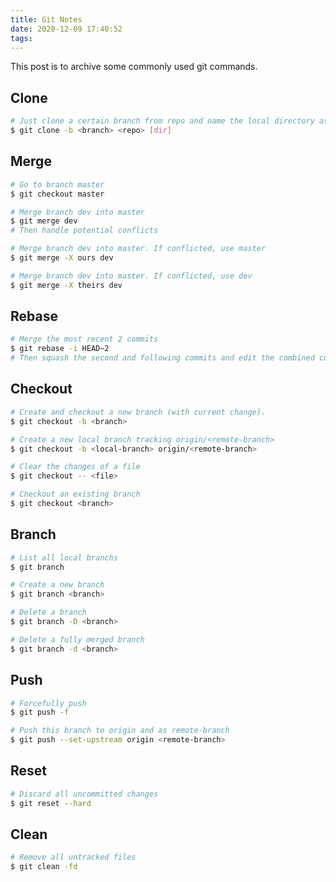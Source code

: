 ```yaml
---
title: Git Notes
date: 2020-12-09 17:40:52
tags:
---
```


This post is to archive some commonly used git commands.

## Clone
```bash
# Just clone a certain branch from repo and name the local directory as dir
$ git clone -b <branch> <repo> [dir]
```

## Merge
```bash
# Go to branch master
$ git checkout master

# Merge branch dev into master
$ git merge dev
# Then handle potential conflicts

# Merge branch dev into master. If conflicted, use master
$ git merge -X ours dev

# Merge branch dev into master. If conflicted, use dev
$ git merge -X theirs dev
```

## Rebase
```bash
# Merge the most recent 2 commits
$ git rebase -i HEAD~2
# Then squash the second and following commits and edit the combined commit message
```


## Checkout
```bash
# Create and checkout a new branch (with current change).
$ git checkout -b <branch>

# Create a new local branch tracking origin/<remote-branch>
$ git checkout -b <local-branch> origin/<remote-branch>

# Clear the changes of a file
$ git checkout -- <file>

# Checkout an existing branch
$ git checkout <branch>
```

## Branch
```bash
# List all local branchs
$ git branch

# Create a new branch
$ git branch <branch>

# Delete a branch
$ git branch -D <branch>

# Delete a fully merged branch
$ git branch -d <branch>
```

## Push
```bash
# Forcefully push
$ git push -f

# Push this branch to origin and as remote-branch
$ git push --set-upstream origin <remote-branch>
```

## Reset
```bash
# Discard all uncommitted changes
$ git reset --hard
```

## Clean
```bash
# Remove all untracked files
$ git clean -fd
```
